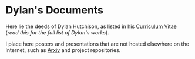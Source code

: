 # Dylan's Documents

Here lie the deeds of Dylan Hutchison,
as listed in his [Curriculum Vitae](https://github.com/dhutchis/dhutchis-cv/raw/master/dhutchis-cv.pdf) (*read this for the full list of Dylan's works*).

I place here posters and presentations that are not hosted elsewhere on the Internet, such as [Arxiv](https://arxiv.org/find/cs/1/au:+Hutchison_D/0/1/0/all/0/1) and project repositories.
